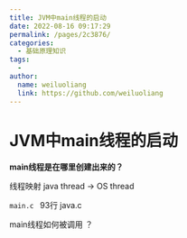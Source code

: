 ```yaml
---
title: JVM中main线程的启动
date: 2022-08-16 09:17:29
permalink: /pages/2c3876/
categories:
  - 基础原理知识
tags:
  - 
author: 
  name: weiluoliang
  link: https://github.com/weiluoliang
---
```


# JVM中main线程的启动

**main线程是在哪里创建出来的？** 

线程映射  java thread -> OS thread  

`main.c ` 93行    java.c     



main线程如何被调用 ？

